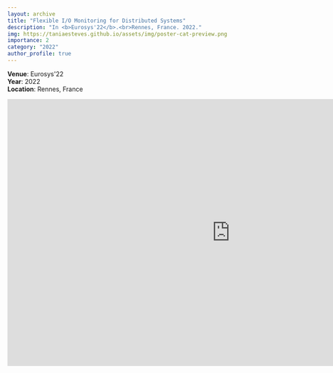 ```yaml
---
layout: archive
title: "Flexible I/O Monitoring for Distributed Systems"
description: "In <b>Eurosys'22</b>.<br>Rennes, France. 2022."
img: https://taniaesteves.github.io/assets/img/poster-cat-preview.png
importance: 2
category: "2022"
author_profile: true
---
```



**Venue**: Eurosys'22<br>
**Year**: 2022<br>
**Location**: Rennes, France<br>

<embed src="https://taniaesteves.github.io/assets/files/2022/cat-eurosys22-taniaesteves-poster.pdf" width="1000px" height="600px" />
